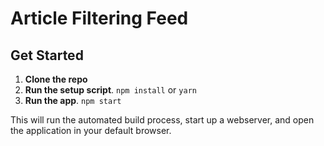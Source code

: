 # Article Filtering Feed

## Get Started

1. **Clone the repo**
2. **Run the setup script**. `npm install` or `yarn`
3. **Run the app**. `npm start`

This will run the automated build process, start up a webserver, and open the application in your default browser.
